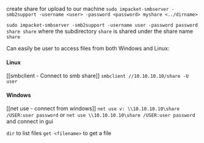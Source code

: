 
create share for upload to our machine
`sudo impacket-smbserver -smb2support -username <user> -password <password> myshare <../dirname>`

`sudo impacket-smbserver -smb2support -username user -password password share share`
where the subdirectory `share` is shared under the share name `share`


Can easily be user to access files from both Windows and Linux:

#### Linux
[[smbclient - Connect to smb share]]
`smbclient //10.10.10.10/share -U user`

#### Windows
[[net use - connect from windows]]
`net use v: \\10.10.10.10\share /USER:user password`
or `net use \\10.10.10.10\share /USER:user password` and connect in gui

`dir` to list files
`get <filename>` to get a file
